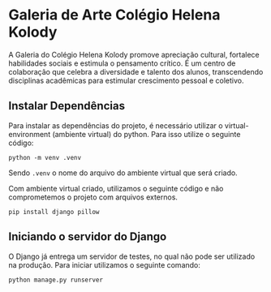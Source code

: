 # Galeria de Arte Colégio Helena Kolody
A Galeria do Colégio Helena Kolody promove apreciação cultural, fortalece habilidades sociais e estimula o pensamento crítico. É um centro de colaboração que celebra a diversidade e talento dos alunos, transcendendo disciplinas acadêmicas para estimular crescimento pessoal e coletivo.

## Instalar Dependências
Para instalar as dependências do projeto, é necessário utilizar o virtual-environment (ambiente virtual) do python. Para isso utilize o seguinte código:
```
python -m venv .venv
```
Sendo `.venv` o nome do arquivo do ambiente virtual que será criado.

Com ambiente virtual criado, utilizamos o seguinte código e não comprometemos o projeto com arquivos externos.
```
pip install django pillow
```

## Iniciando o servidor do Django
O Django já entrega um servidor de testes, no qual não pode ser utilizado na produção. Para iniciar utilizamos o seguinte comando:
```
python manage.py runserver
```
